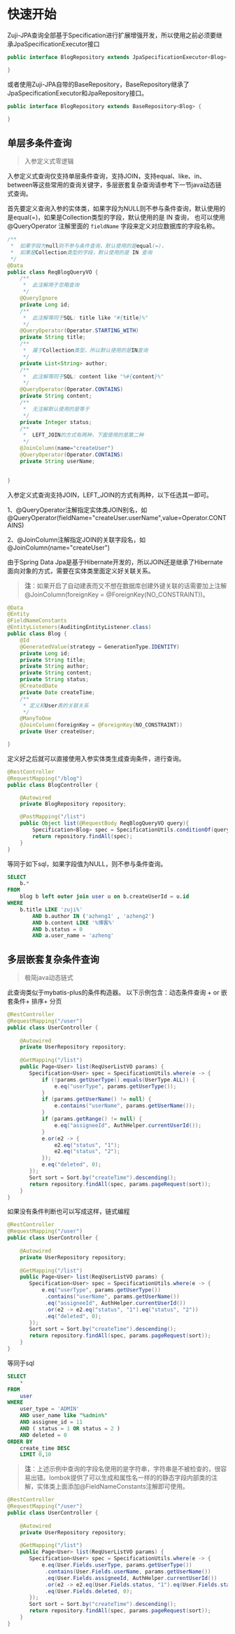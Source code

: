 # 快速开始

Zuji-JPA查询全部基于Specification进行扩展增强开发，所以使用之前必须要继承JpaSpecificationExecutor接口
```java
public interface BlogRepository extends JpaSpecificationExecutor<Blog> {

}
```

或者使用Zuji-JPA自带的BaseRepository，BaseRepository继承了JpaSpecificationExecutor和JpaRepository接口。
```java
public interface BlogRepository extends BaseRepository<Blog> {
    
}
```

## 单层多条件查询
> 入参定义式零逻辑

入参定义式查询仅支持单层条件查询，支持JOIN，支持equal、like、in、between等这些常用的查询关键字，多层嵌套复杂查询请参考下一节java动态链式查询。

首先要定义查询入参的实体类，如果字段为NULL则不参与条件查询，默认使用的是equal(=)，如果是Collection类型的字段，默认使用的是 IN 查询，
也可以使用@QueryOperator 注解里面的 `fieldName` 字段来定义对应数据库的字段名称。

  
```java
/**
 *  如果字段为null则不参与条件查询，默认使用的是equal(=)，
 *  如果是Collection类型的字段，默认使用的是 IN 查询
 */
@Data
public class ReqBlogQueryVO {
    /**
     *  此注解用于忽略查询
     */
    @QueryIgnore
    private Long id;
    /**
     *  此注解等同于SQL: title like "#{title}%"
     */
    @QueryOperator(Operator.STARTING_WITH)
    private String title;
    /**
     *  属于Collection类型，所以默认使用的是IN查询
     */
    private List<String> author;
    /**
     *  此注解等同于SQL: content like "%#{content}%"
     */
    @QueryOperator(Operator.CONTAINS)
    private String content;
    /**
     *  无注解默认使用的是等于
     */
    private Integer status;
    /**
     *  LEFT_JOIN的方式有两种，下面使用的是第二种
     */
    @JoinColumn(name="createUser")
    @QueryOperator(Operator.CONTAINS)
    private String userName;

   
}
```

入参定义式查询支持JOIN，LEFT_JOIN的方式有两种，以下任选其一即可。

  1、@QueryOperator注解指定实体类JOIN别名，如 @QueryOperator(fieldName="createUser.userName",value=Operator.CONTAINS)
  
  2、@JoinColumn注解指定JOIN的关联字段名，如 @JoinColumn(name="createUser")
  
由于Spring Data Jpa是基于Hibernate开发的，所以JOIN还是继承了Hibernate面向对象的方式，需要在实体类里面定义好关联关系。

> **注**：如果开启了自动建表而又不想在数据库创建外键关联的话需要加上注解  
    @JoinColumn(foreignKey = @ForeignKey(NO_CONSTRAINT))。

```java
@Data
@Entity
@FieldNameConstants
@EntityListeners(AuditingEntityListener.class)
public class Blog {
    @Id
    @GeneratedValue(strategy = GenerationType.IDENTITY)
    private Long id;
    private String title;
    private String author;
    private String content;
    private String status;
    @CreatedDate
    private Date createTime;
    /**
     * 定义和User表的关联关系
     */
    @ManyToOne
    @JoinColumn(foreignKey = @ForeignKey(NO_CONSTRAINT))
    private User createUser;

}
```


定义好之后就可以直接使用入参实体类生成查询条件，进行查询。

```java
@RestController
@RequestMapping("/blog")
public class BlogController {

    @Autowired
    private BlogRepository repository;

    @PostMapping("/list")
    public Object list(@RequestBody ReqBlogQueryVO query){
        Specification<Blog> spec = SpecificationUtils.conditionOf(query);
        return repository.findAll(spec);
    }
}
```

等同于如下sql，如果字段值为NULL，则不参与条件查询。

```sql
SELECT 
    b.*
FROM
    blog b left outer join user u on b.createUserId = u.id
WHERE
    b.title LIKE 'zuji%'
        AND b.author IN ('azheng1' , 'azheng2')
        AND b.content LIKE '%博客%'
        AND b.status = 0
        AND a.user_name = 'azheng'
```


## 多层嵌套复杂条件查询
> 极简java动态链式

此查询类似于mybatis-plus的条件构造器。
以下示例包含：动态条件查询 + or 嵌套条件+ 排序+ 分页

```java
@RestController
@RequestMapping("/user")
public class UserController {
    
    @Autowired
    private UserRepository repository;
    
    @GetMapping("/list")
    public Page<User> list(ReqUserListVO params) {
       Specification<User> spec = SpecificationUtils.where(e -> {
           if (!params.getUserType().equals(UserType.ALL)) {
               e.eq("userType", params.getUserType());
           }
           if (params.getUserName() != null) {
               e.contains("userName", params.getUserName());
           }
           if (params.getRange() != null) {
               e.eq("assigneeId", AuthHelper.currentUserId());
           }
           e.or(e2 -> {
               e2.eq("status", "1");
               e2.eq("status", "2");
           });
           e.eq("deleted", 0);
       });
       Sort sort = Sort.by("createTime").descending();
       return repository.findAll(spec, params.pageRequest(sort));
    }
}
```
如果没有条件判断也可以写成这样，链式编程

```java
@RestController
@RequestMapping("/user")
public class UserController {
    
    @Autowired
    private UserRepository repository;
    
    @GetMapping("/list")
    public Page<User> list(ReqUserListVO params) {
       Specification<User> spec = SpecificationUtils.where(e -> {
           e.eq("userType", params.getUserType())
            .contains("userName", params.getUserName())
            .eq("assigneeId", AuthHelper.currentUserId())
            .or(e2 -> e2.eq("status", "1").eq("status", "2"))
            .eq("deleted", 0);
       });
       Sort sort = Sort.by("createTime").descending();
       return repository.findAll(spec, params.pageRequest(sort));
    }
}
```

等同于sql

```sql
SELECT
	* 
FROM
	user
WHERE
	user_type = 'ADMIN' 
	AND user_name like "%admin%" 
	AND assignee_id = 11 
	AND ( status = 1 OR status = 2 ) 
	AND deleted = 0 
ORDER BY
	create_time DESC 
	LIMIT 0,10
```

> **注**：上述示例中查询的字段名使用的是字符串，字符串是不被检查的，很容易出错。lombok提供了可以生成和属性名一样的的静态字段内部类的注解，实体类上面添加@FieldNameConstants注解即可使用。

```java
@RestController
@RequestMapping("/user")
public class UserController {
    
    @Autowired
    private UserRepository repository;
    
    @GetMapping("/list")
    public Page<User> list(ReqUserListVO params) {
       Specification<User> spec = SpecificationUtils.where(e -> {
           e.eq(User.Fields.userType, params.getUserType())
            .contains(User.Fields.userName, params.getUserName())
            .eq(User.Fields.assigneeId, AuthHelper.currentUserId())
            .or(e2 -> e2.eq(User.Fields.status, "1").eq(User.Fields.status, "2"))
            .eq(User.Fields.deleted, 0);
       });
       Sort sort = Sort.by("createTime").descending();
       return repository.findAll(spec, params.pageRequest(sort));
    }
}
```